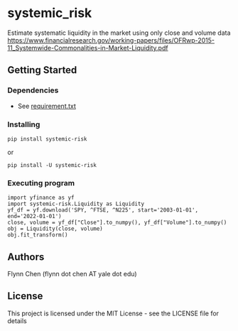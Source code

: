 # systemic_risk

Estimate systematic liquidity in the market using only close and volume data
https://www.financialresearch.gov/working-papers/files/OFRwp-2015-11_Systemwide-Commonalities-in-Market-Liquidity.pdf


## Getting Started

### Dependencies

* See [requirement.txt](requirement.txt)

### Installing

```
pip install systemic-risk
```
or
```
pip install -U systemic-risk
```

### Executing program

```
import yfinance as yf
import systemic-risk.Liquidity as Liquidity
yf_df = yf.download('SPY, ^FTSE, ^N225', start='2003-01-01', end='2022-01-01')
close, volume = yf_df["Close"].to_numpy(), yf_df["Volume"].to_numpy()
obj = Liquidity(close, volume)
obj.fit_transform()
```


## Authors

Flynn Chen (flynn dot chen AT yale dot edu)


## License

This project is licensed under the MIT License - see the LICENSE file for details
